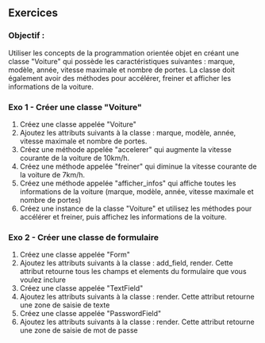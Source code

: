 ## Exercices
### Objectif : 
Utiliser les concepts de la programmation orientée objet en créant une classe "Voiture" qui possède les caractéristiques suivantes : marque, modèle, année, vitesse maximale et nombre de portes. La classe doit également avoir des méthodes pour accélérer, freiner et afficher les informations de la voiture.
### Exo 1 - Créer une classe "Voiture"
1. Créez une classe appelée "Voiture"
2. Ajoutez les attributs suivants à la classe : marque, modèle, année, vitesse maximale et nombre de portes.
3. Créez une méthode appelée "accelerer" qui augmente la vitesse courante de la voiture de 10km/h.
4. Créez une méthode appelée "freiner" qui diminue la vitesse courante de la voiture de 7km/h.
5. Créez une méthode appelée "afficher_infos" qui affiche toutes les informations de la voiture (marque, modèle, année, vitesse maximale et nombre de portes)
6. Créez une instance de la classe "Voiture" et utilisez les méthodes pour accélérer et freiner, puis affichez les informations de la voiture.

### Exo 2 - Créer une classe de formulaire
1. Créez une classe appelée "Form"
2. Ajoutez les attributs suivants à la classe : add_field, render. Cette attribut retourne tous les champs et elements du formulaire que vous voulez inclure
3. Créez une classe appelée "TextField"
4. Ajoutez les attributs suivants à la classe : render. Cette attribut retourne une zone de saisie de texte
5. Créez une classe appelée "PasswordField"
6. Ajoutez les attributs suivants à la classe : render. Cette attribut retourne une zone de saisie de mot de passe
